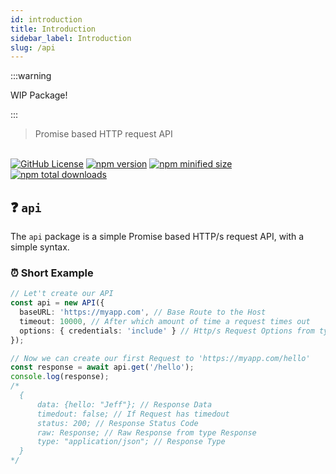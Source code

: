 ```yaml
---
id: introduction
title: Introduction
sidebar_label: Introduction
slug: /api
---
```


:::warning

WIP Package!

:::

> Promise based HTTP request API

<br />

<a href="https://github.com/agile-ts/agile">
  <img src="https://img.shields.io/github/license/agile-ts/agile.svg?label=license&style=flat&colorA=293140&colorB=4a4872" alt="GitHub License"/></a>
<a href="https://npm.im/@agile-ts/api">
  <img src="https://img.shields.io/npm/v/@agile-ts/api.svg?label=npm&style=flat&colorA=293140&colorB=4a4872" alt="npm version"/></a>
<a href="https://npm.im/@agile-ts/api">
  <img src="https://img.shields.io/bundlephobia/min/@agile-ts/api.svg?label=minified%20size&style=flat&colorA=293140&colorB=4a4872" alt="npm minified size"/></a>
<a href="https://npm.im/@agile-ts/api">
  <img src="https://img.shields.io/npm/dt/@agile-ts/api.svg?label=downloads&style=flat&colorA=293140&colorB=4a4872" alt="npm total downloads"/></a>

## ❓ `api` 

The `api` package is a simple Promise based HTTP/s request API, with a simple syntax.

### ⏰ Short Example
```ts
// Let't create our API
const api = new API({
  baseURL: 'https://myapp.com', // Base Route to the Host
  timeout: 10000, // After which amount of time a request times out
  options: { credentials: 'include' } // Http/s Request Options from type RequestInit
});

// Now we can create our first Request to 'https://myapp.com/hello'
const response = await api.get('/hello');
console.log(response);
/* 
  {
      data: {hello: "Jeff"}; // Response Data
      timedout: false; // If Request has timedout
      status: 200; // Response Status Code
      raw: Response; // Raw Response from type Response
      type: "application/json"; // Response Type
  }
*/
```
